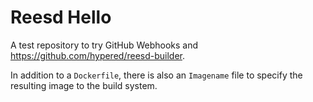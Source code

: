 # Reesd Hello

A test repository to try GitHub Webhooks and
https://github.com/hypered/reesd-builder.

In addition to a `Dockerfile`, there is also an `Imagename` file to specify the
resulting image to the build system.

